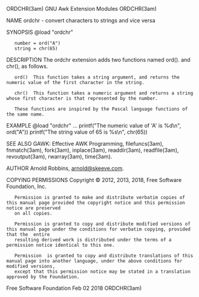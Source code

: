 ORDCHR(3am)							   GNU Awk Extension Modules							   ORDCHR(3am)

NAME
       ordchr - convert characters to strings and vice versa

SYNOPSIS
       @load "ordchr"

       number = ord("A")
       string = chr(65)

DESCRIPTION
       The ordchr extension adds two functions named ord().  and chr(), as follows.

       ord()  This function takes a string argument, and returns the numeric value of the first character in the string.

       chr()  This function takes a numeric argument and returns a string whose first character is that represented by the number.

       These functions are inspired by the Pascal language functions of the same name.

EXAMPLE
       @load "ordchr"
       ...
       printf("The numeric value of 'A' is %d\n", ord("A"))
       printf("The string value of 65 is %s\n", chr(65))

SEE ALSO
       GAWK:  Effective	 AWK  Programming,  filefuncs(3am),  fnmatch(3am), fork(3am), inplace(3am), readdir(3am), readfile(3am), revoutput(3am), rwarray(3am),
       time(3am).

AUTHOR
       Arnold Robbins, arnold@skeeve.com.

COPYING PERMISSIONS
       Copyright © 2012, 2013, 2018, Free Software Foundation, Inc.

       Permission is granted to make and distribute verbatim copies of this manual page provided the copyright notice and this permission notice are preserved
       on all copies.

       Permission is granted to copy and distribute modified versions of this manual page under the conditions for verbatim copying, provided that the	entire
       resulting derived work is distributed under the terms of a permission notice identical to this one.

       Permission  is granted to copy and distribute translations of this manual page into another language, under the above conditions for modified versions,
       except that this permission notice may be stated in a translation approved by the Foundation.

Free Software Foundation						  Feb 02 2018								   ORDCHR(3am)
